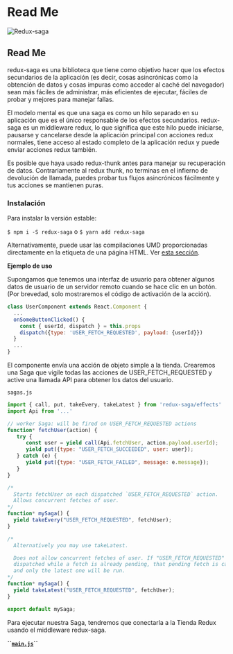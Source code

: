 # Read Me

![Redux-saga](https://redux-saga.js.org/logo/0800/Redux-Saga-Logo-Landscape.png)

## Read Me

redux-saga es una biblioteca que tiene como objetivo hacer que los efectos secundarios de la aplicación \(es decir, cosas asincrónicas como la obtención de datos y cosas impuras como acceder al caché del navegador\) sean más fáciles de administrar, más eficientes de ejecutar, fáciles de probar y mejores para manejar fallas.

El modelo mental es que una saga es como un hilo separado en su aplicación que es el único responsable de los efectos secundarios. redux-saga es un middleware redux, lo que significa que este hilo puede iniciarse, pausarse y cancelarse desde la aplicación principal con acciones redux normales, tiene acceso al estado completo de la aplicación redux y puede enviar acciones redux también.

Es posible que haya usado redux-thunk antes para manejar su recuperación de datos. Contrariamente al redux thunk, no terminas en el infierno de devolución de llamada, puedes probar tus flujos asincrónicos fácilmente y tus acciones se mantienen puras.

### Instalación <a id="instalaci&#xF3;n"></a>

Para instalar la versión estable:

`$ npm i -S redux-saga` o `$ yarn add redux-saga`

Alternativamente, puede usar las compilaciones UMD proporcionadas directamente en la etiqueta de una página HTML. Ver [esta sección](https://redux-saga.js.org/#using-umd-build-in-the-browser).

**Ejemplo de uso**

Supongamos que tenemos una interfaz de usuario para obtener algunos datos de usuario de un servidor remoto cuando se hace clic en un botón. \(Por brevedad, solo mostraremos el código de activación de la acción\).

```javascript
class UserComponent extends React.Component {
  ...
  onSomeButtonClicked() {
    const { userId, dispatch } = this.props
    dispatch({type: 'USER_FETCH_REQUESTED', payload: {userId}})
  }
  ...
}
```

El componente envía una acción de objeto simple a la tienda. Crearemos una Saga que vigile todas las acciones de USER\_FETCH\_REQUESTED y active una llamada API para obtener los datos del usuario.

`sagas.js`

```javascript
import { call, put, takeEvery, takeLatest } from 'redux-saga/effects'
import Api from '...'

// worker Saga: will be fired on USER_FETCH_REQUESTED actions
function* fetchUser(action) {
   try {
      const user = yield call(Api.fetchUser, action.payload.userId);
      yield put({type: "USER_FETCH_SUCCEEDED", user: user});
   } catch (e) {
      yield put({type: "USER_FETCH_FAILED", message: e.message});
   }
}

/*
  Starts fetchUser on each dispatched `USER_FETCH_REQUESTED` action.
  Allows concurrent fetches of user.
*/
function* mySaga() {
  yield takeEvery("USER_FETCH_REQUESTED", fetchUser);
}

/*
  Alternatively you may use takeLatest.

  Does not allow concurrent fetches of user. If "USER_FETCH_REQUESTED" gets
  dispatched while a fetch is already pending, that pending fetch is cancelled
  and only the latest one will be run.
*/
function* mySaga() {
  yield takeLatest("USER_FETCH_REQUESTED", fetchUser);
}

export default mySaga;
```

Para ejecutar nuestra Saga, tendremos que conectarla a la Tienda Redux usando el middleware redux-saga.

**\`\`**[**`main.js`**](https://mauricioft93.gitbook.io/redux-saga-en-espanol/#main)**\`\`**

